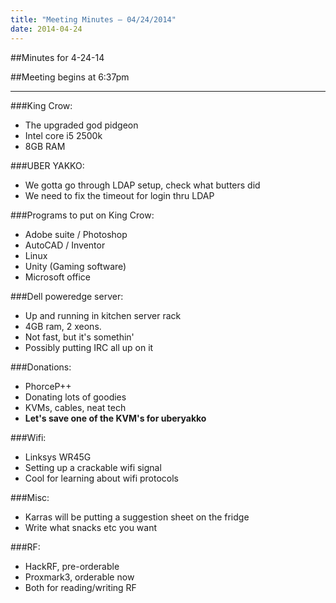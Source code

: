```yaml
---
title: "Meeting Minutes – 04/24/2014"
date: 2014-04-24
---
```

##Minutes for 4-24-14

##Meeting begins at 6:37pm

- - -

###King Crow:
* The upgraded god pidgeon
* Intel core i5 2500k
* 8GB RAM

###UBER YAKKO:
* We gotta go through LDAP setup, check what butters did
* We need to fix the timeout for login thru LDAP


###Programs to put on King Crow:
* Adobe suite / Photoshop
* AutoCAD / Inventor
* Linux
* Unity (Gaming software)
* Microsoft office

###Dell poweredge server:
* Up and running in kitchen server rack
* 4GB ram, 2 xeons.
* Not fast, but it's somethin'
* Possibly putting IRC all up on it

###Donations:
* PhorceP++
* Donating lots of goodies
* KVMs, cables, neat tech
* __Let's save one of the KVM's for uberyakko__

###Wifi:
* Linksys WR45G
* Setting up a crackable wifi signal
* Cool for learning about wifi protocols

###Misc:
* Karras will be putting a suggestion sheet on the fridge
* Write what snacks etc you want

###RF:
* HackRF, pre-orderable
* Proxmark3, orderable now
* Both for reading/writing RF

